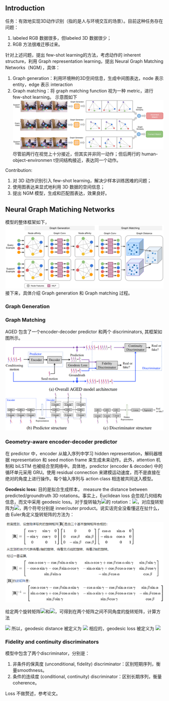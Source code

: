 ## Introduction ##

  任务：有效地实现3D动作识别（指的是人与环境交互的场景）。目前这种任务存在问题：
  1. labeled RGB 数据很多，但labeled 3D 数据很少；
  2. RGB 方法很难迁移过来。  

针对上述问题，提出 few-shot learning的方法，考虑动作的 inherent structure，利用 Graph representation learning，提出 Neural Graph Matching Networks（NGM），具体：
  1. Graph generation：利用环境种的3D空间信息，生成中间图表达，node 表示 entity，edge 表示 interaction
  2. Graph matching：将 graph matching function 视为一种 metric，进行 few-shot learning。
示意图如下
![image](https://github.com/limaosen0/Paper-Talk/blob/master/paper-note/ECCV2018/Neural_graph_matching_networks_for_fewshot_3d_action_recognition/images/fig1.jpg)
尽管前两行在视觉上十分接近，但其实并非同一动作；但后两行的 human-object-environmen t空间结构接近，表达同一个动作。

Contribution:
  1. 对 3D 动作识别引入 few-shot learning，解决少样本训练困难的问题；
  2. 使用图表达来显式地利用 3D 数据的空间信息；
  3. 提出 NGM 模型，生成和匹配图表达，效果良好。

## Neural Graph Matiching Networks ##
模型的整体框架如下，
![image](https://github.com/limaosen0/Paper-Talk/blob/master/paper-note/ECCV2018/Neural_graph_matching_networks_for_fewshot_3d_action_recognition/images/fig2.jpg)
接下来，具体介绍 Graph generation 和 Graph matching 过程。
### Graph Generation ###
### Graph Matching ###
AGED 包含了一个encoder-decoder predictor 和两个 discriminators, 其框架如图所示。
![image](https://github.com/limaosen0/Paper-Talk/blob/master/paper-note/ECCV2018/Adversarial%20Geometry-Aware%20Human%20Motion%20Prediction/images/fig2.jpg)
### Geometry-aware encoder-decoder predictor ###
在 predictor 中，encoder 从输入序列中学习 hidden representation，解码器根据 representation 和 seed motion frame 来生成未来动作。此外，attention 机制和 biLSTM 也被结合至网络中。具体地，predictor (encoder & decoder) 中的循环单元采用 GRU。使用 residual connection 来建模运动速度，而不是直接在绝对的角度上进行操作。每个输入序列与 action class 相连被共同送入模型。

**Geodesic loss:** 目的是拟合生成样本， measure the distance between predicted/groundtruth 3D rotations。事实上，Euclidean loss 会忽视几何结构信息，而文中采用 geodesic loss。对于旋转轴为<img src="http://latex.codecogs.com/gif.latex? \mathbf{u}=(u_1, u_2, u_3)^{\rm{T}}" />的 rotation：<img src="http://latex.codecogs.com/gif.latex? \mathbf{\theta}=(\alpha, \beta, \gamma)" />，对应旋转矩阵为<img src="http://latex.codecogs.com/gif.latex? \mathbf{R}=[\mathbf{\theta} \cdot \mathbf{u}]_{\times}" />，两个符号分别是 inner/outer product。说实话完全没看懂这在扯什么，由 Euler角定义旋转矩阵的方法为：

![image](https://github.com/limaosen0/Paper-Talk/blob/master/paper-note/ECCV2018/Adversarial%20Geometry-Aware%20Human%20Motion%20Prediction/images/fig3.jpg)

给定两个旋转矩阵<img src="http://latex.codecogs.com/gif.latex? \mathbf{R}" />和<img src="http://latex.codecogs.com/gif.latex? \hat{\mathbf{R}}" />，可得到在两个矩阵之间不同角度的旋转矩阵，计算方法

<img src="http://latex.codecogs.com/gif.latex? \log\hat{\mathbf{R}}\mathbf{R}^{\rm{T}}=A\frac{arcsin(\|A\|_2)}{\|A\|_2}" />
所以，geodesic distance 被定义为

<img src="http://latex.codecogs.com/gif.latex? \mathbf{d}_G(\hat{\mathbf{R}},\mathbf{R})=\|\log\hat{\mathbf{R}}\mathbf{R}^{\rm{T}}\|_2" />
相应的，geodesic loss 被定义为

<img src="http://latex.codecogs.com/gif.latex? \mathcal{L}_{geo}=\sum_{j=n+1}^{n+m}\sum_{k=1}^{K/3}\mathbf{d}_G(\hat{\mathbf{R}}_j^k,\mathbf{R}_j^k)" />

### Fidelity and continuity discriminators ###
模型中包含了两个discriminator，分别是：
  1. 非条件的保真度 (unconditional, fidelity) discriminator：区别短期序列，衡量smoothness。
  2. 条件的连续度 (conditional, continuity) discriminator：区别长期序列，衡量coherence。
  
Loss 不做赘述，参考论文。


